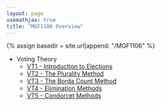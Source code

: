 ```yaml
---
layout: page
usemathjax: true
title: "MGF1106 Overview"
---
```


<script type="text/javascript" async
 src="https://cdn.mathjax.org/mathjax/latest/MathJax.js?config=TeX-MML-AM_CHTML">
</script>

{% assign basedir = site.url|append: "/MGF1106" %}

* Voting Theory
  * [VT1 - Introduction to Elections]({{basedir}}/voting/vt1-intro.html)
  * [VT2 - The Plurality Method]({{basedir}}/voting/vt2-plurality.html)
  * [VT3 - The Borda Count Method]({{basedir}}/voting/vt3-borda.html)
  * [VT4 - Elimination Methods]({{basedir}}/voting/vt4-elimination.html)
  * [VT5 - Condorcet Methods]({{basedir}}/voting/vt5-condorcet.html)
